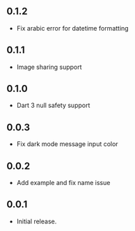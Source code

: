 ## 0.1.2

- Fix arabic error for datetime formatting

## 0.1.1

- Image sharing support

## 0.1.0

- Dart 3 null safety support

## 0.0.3

- Fix dark mode message input color

## 0.0.2

- Add example and fix name issue

## 0.0.1

- Initial release.
